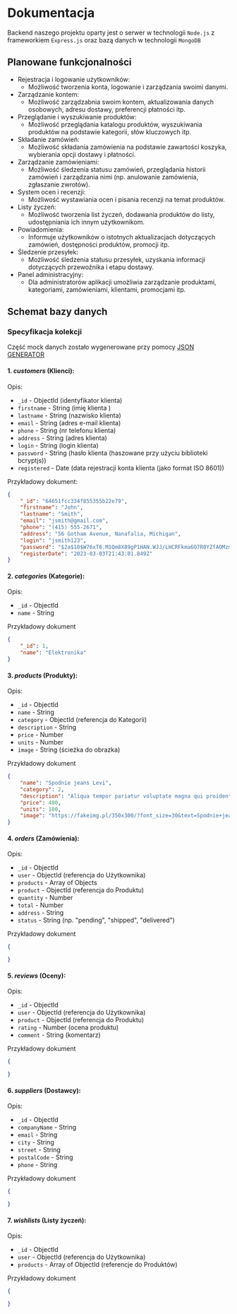 # Dokumentacja
Backend naszego projektu oparty jest o serwer w technologii `Node.js` z frameworkiem `Express.js` oraz bazą danych w technologii `MongoDB` 

## Planowane funkcjonalności
- Rejestracja i logowanie użytkowników:
    - Możliwość tworzenia konta, logowanie i zarządzania swoimi danymi.
- Zarządzanie kontem:
    - Możliwość zarządzabnia swoim kontem, aktualizowania danych osobowych, adresu dostawy, preferencji płatności itp.
- Przeglądanie i wyszukiwanie produktów:
    - Możliwość przeglądania katalogu produktów, wyszukiwania produktów na podstawie kategorii, słów kluczowych itp.
- Składanie zamówień:
    - Możliwość składania zamówienia na podstawie zawartości koszyka, wybierania opcji dostawy i płatności.
- Zarządzanie zamówieniami:
    - Możliwość śledzenia statusu zamówień, przeglądania historii zamówień i zarządzania nimi (np. anulowanie zamówienia, zgłaszanie zwrotów).
- System ocen i recenzji:
    - Możliwość wystawiania ocen i pisania recenzji na temat produktów.
- Listy życzeń:
    - Możliwość tworzenia list życzeń, dodawania produktów do listy, udostępniania ich innym użytkownikom.
- Powiadomienia:
    - Informuje użytkowników o istotnych aktualizacjach dotyczących zamówień, dostępności produktów, promocji itp.
- Śledzenie przesyłek:
    - Możliwość śledzenia statusu przesyłek, uzyskania informacji dotyczących przewoźnika i etapu dostawy.
- Panel administracyjny:
    - Dla administratorów aplikacji umożliwia zarządzanie produktami, kategoriami, zamówieniami, klientami, promocjami itp.


## Schemat bazy danych
### Specyfikacja kolekcji

Część mock danych zostało wygenerowane przy pomocy [JSON GENERATOR](https://json-generator.com/)

#### 1. ***customers*** (Klienci):

Opis:
- `_id` - ObjectId (identyfikator klienta)
- `firstname` - String (imię klienta )
- `lastname` - String (nazwisko klienta)
- `email` - String (adres e-mail klienta)
- `phone` - String (nr telefonu klienta)
- `address` - String (adres klienta)
- `login` - String (login klienta)
- `password` - String (hasło klienta (haszowane przy użyciu biblioteki bcryptjs))
- `registered` - Date (data rejestracji konta klienta (jako format ISO 8601))


Przykładowy dokument:

```json
{
    "_id": "64651fcc334f855355b22e79",
    "firstname": "John",
    "lastname": "Smith",
    "email": "jsmith@gmail.com",
    "phone": "(415) 555-2671",
    "address": "56 Gotham Avenue, Nanafalia, Michigan",
    "login": "jsmith123",
    "password": "$2a$10$W76xT6.M1Qm8X89gP1HAN.WJJ/LHCRFkma6O7R0YZfAOMzmZYWqPi",
    "registerDate": "2023-03-03T21:43:01.849Z"
}
```


#### 2. ***categories*** (Kategorie):

Opis:
- `_id` - ObjectId
- `name` - String

Przykładowy dokument
```json
{
    "_id": 1,
    "name": "Elektronika"
}
```
#### 3. ***products*** (Produkty):

Opis:
- `_id` - ObjectId
- `name` - String
- `category` - ObjectId (referencja do Kategorii)
- `description` - String
- `price` - Number
- `units` - Number
- `image` - String (ścieżka do obrazka)

Przykładowy dokument
```json
{
    "name": "Spodnie jeans Levi",
    "category": 2,
    "description": "Aliqua tempor pariatur voluptate magna qui proident commodo ullamco. Exercitation ea aliqua nostrud excepteur cillum.",
    "price": 400,
    "units": 100,
    "image": "https://fakeimg.pl/350x300/?font_size=30&text=Spodnie+jeans+Levi"
}
```

#### 4. ***orders*** (Zamówienia):

Opis:
- `_id` - ObjectId
- `user` - ObjectId (referencja do Użytkownika)
- `products` - Array of Objects
- `product` - ObjectId (referencja do Produktu)
- `quantity` - Number
- `total` - Number
- `address` - String
- `status` - String (np. "pending", "shipped", "delivered")

Przykładowy dokument
```json
{

}
```
#### 5. ***reviews*** (Oceny):

Opis:
- `_id` - ObjectId
- `user` - ObjectId (referencja do Użytkownika)
- `product` - ObjectId (referencja do Produktu)
- `rating` - Number (ocena produktu)
- `comment` - String (komentarz)

Przykładowy dokument
```json
{

}
```
#### 6. ***suppliers*** (Dostawcy):

Opis:
- `_id` - ObjectId
- `companyName` - String
- `email` - String
- `city` - String
- `street` - String
- `postalCode` - String
- `phone` - String

Przykładowy dokument
```json
{

}
```

#### 7. ***wishlists*** (Listy życzeń):

Opis:
- `_id` - ObjectId
- `user` - ObjectId (referencja do Użytkownika)
- `products` - Array of ObjectId (referencje do Produktów)

Przykładowy dokument
```json
{

}
```
